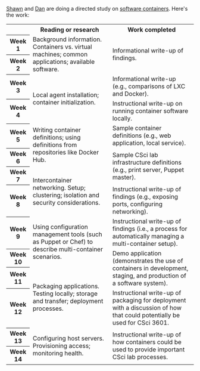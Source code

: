 [Shawn][shawn] and [Dan][dan] are doing a directed study on [software containers][containers]. Here's the work:

<table>
  <tr>
    <th></th>
    <th>Reading or research</th>
    <th>Work completed</th>
  </tr>

  <tr>
    <th>Week 1</th>
    <td rowspan="2">
      Background information. Containers vs. virtual machines; common applications; available software.
    </td>
    <td rowspan="2">
      Informational write-up of findings.
    </td>
  </tr>

  <tr>
    <th>Week 2</th>
  </tr>

  <tr>
    <th>Week 3</th>
    <td rowspan="2">
      Local agent installation; container initialization.
    </td>
    <td>
      Informational write-up (e.g., comparisons of LXC and Docker).
    </td>
  </tr>

  <tr>
    <th>Week 4</th>
    <td>
      Instructional write-up on running container software locally.
    </td>
  </tr>

  <tr>
    <th>Week 5</th>
    <td rowspan="2">
      Writing container definitions; using definitions from repositories like Docker Hub.
    </td>
    <td>
      Sample container definitions (e.g., web application, local service).
    </td>
  </tr>

  <tr>
    <th>Week 6</th>
    <td rowspan="2">
      Sample CSci lab infrastructure definitions (e.g., print server, Puppet master).
    </td>
  </tr>

  <tr>
    <th>Week 7</th>
    <td rowspan="2">
      Intercontainer networking. Setup; clustering; isolation and security considerations.
    </td>
  </tr>

  <tr>
    <th>Week 8</th>
    <td>
      Instructional write-up of findings (e.g., exposing ports, configuring networking).
    </td>
  </tr>

  <tr>
    <th>Week 9</th>
    <td rowspan="2">
      Using configuration management tools (such as Puppet or Chef) to describe multi-container scenarios.
    </td>
    <td>
      Instructional write-up of findings (i.e., a process for automatically managing a multi-container setup).
    </td>
  </tr>

  <tr>
    <th>Week 10</th>
    <td rowspan="2">
      Demo application (demonstrates the use of containers in development, staging, and production of a software system).
    </td>
  </tr>

  <tr>
    <th>Week 11</th>
    <td rowspan="2">
      Packaging applications. Testing locally; storage and transfer; deployment processes.
    </td>
  </tr>

  <tr>
    <th>Week 12</th>
    <td>
      Instructional write-up of packaging for deployment with a discussion of how that could potentially be used for CSci 3601.
    </td>
  </tr>

  <tr>
    <th>Week 13</th>
    <td rowspan="2">
      Configuring host servers. Provisioning access; monitoring health.
    </td>
    <td rowspan="2">
      Instructional write-up of how containers could be used to provide important CSci lab processes.
    </td>
  </tr>

  <tr>
    <th>Week 14</th>
  </tr>
</table>

[book-source]: https://github.com/dstelljes/container-project/tree/master/book
[containers]: https://en.wikipedia.org/wiki/Operating-system-level_virtualization
[dan]: https://github.com/dstelljes
[shawn]: https://github.com/devshawn

